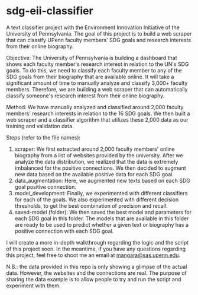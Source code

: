 # sdg-eii-classifier
A text classifier project with the Environment Innovation Initiative of the University of Pennsylvania. The goal of this project is to build a web scraper that can classify UPenn faculty members' SDG goals and research interests from their online biography.

Objective: The University of Pennsylvania is building a dashboard that shows each faculty member's research interest in relation to the UN's SDG goals. To do this, we need to classify each faculty member to any of the SDG goals from their biography that are available online. It will take a significant amount of time to manually analyze and classify 3,000+ faculty members. Therefore, we are building a web scraper that can automatically classify someone's research interest from their online biography.

Method: We have manually analyzed and classified around 2,000 faculty members' research interests in relation to the 16 SDG goals. We then built a web scraper and a classifier algorithm that utilizes these 2,000 data as our training and validation data. 

Steps (refer to the file names):
1. scraper: We first extracted around 2,000 faculty members' online biography from a list of websites provided by the university. After we analyze the data distribution, we realized that the data is extremely imbalanced for the positive connections. We then decided to augment new data based on the available positive data for each SDG goal.
2. data_augmentation: Here, we augmented new texts based on each SDG goal positive connection.
3. model_development: Finally, we experimented with different classifiers for each of the goals. We also experimented with different decision thresholds, to get the best combination of precision and recall.
4. saved-model (folder): We then saved the best model and parameters for each SDG goal in this folder. The models that are available in this folder are ready to be used to predict whether a given text or biography has a positive connection with each SDG goal.

I will create a more in-depth walkthrough regarding the logic and the script of this project soon. In the meantime, if you have any questions regarding this project, feel free to shoot me an email at mangara@sas.upenn.edu.

N.B.: the data provided in this repo is only showing a glimpse of the actual data. However, the websites and the connections are real. The purpose of sharing the data example is to allow people to try and run the script and experiment with them.
